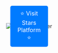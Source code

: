 <p align="center" style="position: relative; display: inline-block;">
   <a href="https://stars.atlasyigitaydin.com" target="_blank" style="position: absolute; top: 50%; left: 50%; transform: translate(-50%, -50%); background-color: #007bff; color: white; padding: 10px 20px; text-decoration: none; font-size: 16px; border-radius: 5px;">
    ⭐ Visit Stars Platform ⭐
  </a>
  <img src="https://github.com/user-attachments/assets/1c7e2e2e-a6b6-4084-9c63-03e0850d66e5" alt="README Banner">
</p>
